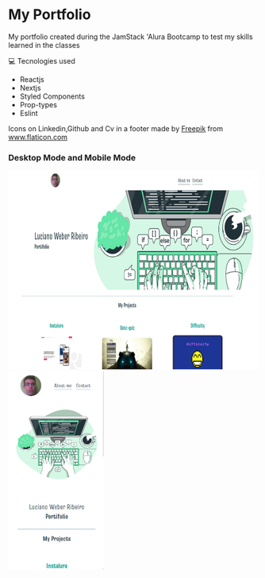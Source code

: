 # My Portfolio

My portfolio created during the JamStack 'Alura Bootcamp to test my skills learned in the classes 

:computer: Tecnologies used

- Reactjs
- Nextjs
- Styled Components
- Prop-types
- Eslint

Icons on Linkedin,Github and Cv in a footer made by <a href="https://www.freepik.com" title="Freepik">Freepik</a> from <a href="https://www.flaticon.com/" title="Flaticon">www.flaticon.com</a>


<p align="center">
  <h3>Desktop Mode and Mobile Mode</h3>
</p>
<p>
  <img height="400" src="./desktopMode.png">
  <img height="400" src="./mobileMode.png">
</p>


